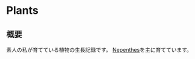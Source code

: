# Plants
## 概要
素人の私が育てている植物の生長記録です。
[Nepenthes](https://github.com/PaprikaEngine/Plants/tree/main/Carnivorous/Nepenthes)を主に育てています。


